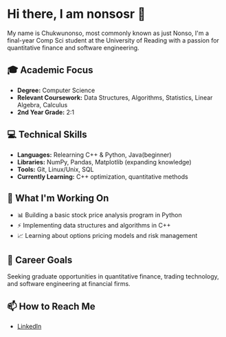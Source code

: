 <!--
**nonsosr/nonsosr** is a ✨ _special_ ✨ repository because its `README.md` (this file) appears on your GitHub profile.

Here are some ideas to get you started:

- 🔭 I’m currently working on a Finance Calculator
- 🌱 I’m currently learning C++
- 👯 I’m looking to collaborate on ...
- 🤔 I’m looking for help with ...
- 💬 Ask me about ...
- 📫 How to reach me: ...
- 😄 Pronouns: ...
- ⚡ Fun fact: I play non-league football, and I am an avid
-->
# Hi there, I am nonsosr 👋

My name is Chukwunonso, most commonly known as just Nonso, I'm a final-year Comp Sci student at the University of Reading with a passion for quantitative finance and software engineering.

## 🎓 Academic Focus
- **Degree:** Computer Science
- **Relevant Coursework:** Data Structures, Algorithms, Statistics, Linear Algebra, Calculus
- **2nd Year Grade:** 2:1

## 💻 Technical Skills
- **Languages:** Relearning C++ & Python, Java(beginner)
- **Libraries:** NumPy, Pandas, Matplotlib (expanding knowledge)
- **Tools:** Git, Linux/Unix, SQL
- **Currently Learning:** C++ optimization, quantitative methods

## 🚀 What I'm Working On
- 📊 Building a basic stock price analysis program in Python
- ⚡ Implementing data structures and algorithms in C++
- 📈 Learning about options pricing models and risk management


## 🎯 Career Goals
Seeking graduate opportunities in quantitative finance, trading technology, and software engineering at financial firms.

## 📫 How to Reach Me
- [LinkedIn](https://www.linkedin.com/in/nonsookpala/ "@embed")



